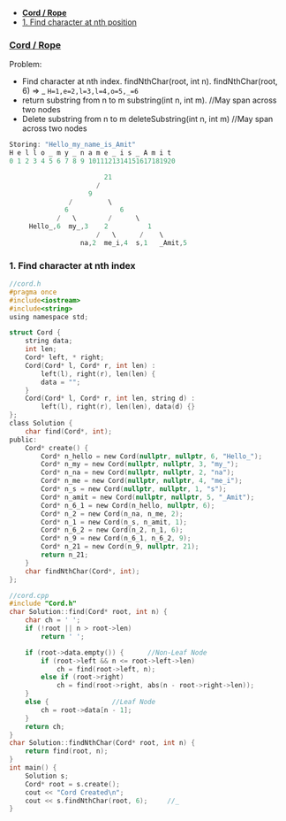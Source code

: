 - **[Cord / Rope](#c)**
- [1. Find character at nth position](#f)

<a name=c></a>
### [Cord / Rope](/DS_Questions/Data_Structures/Trees/BinaryTree)
Problem:
- Find character at nth index. findNthChar(root, int n). findNthChar(root, 6) => _  `H=1,e=2,l=3,l=4,o=5,_=6`
- return substring from n to m substring(int n, int m). //May span across two nodes
- Delete substring from n to m deleteSubstring(int n, int m) //May span across two nodes
```c
Storing: "Hello_my_name_is_Amit"
H e l l o _ m y _ n a m e _ i s _ A m i t
0 1 2 3 4 5 6 7 8 9 1011121314151617181920

                        21
                      /    
                    9
               /         \
              6             6
            /   \        /      \
     Hello_,6  my_,3    2          1
                      /   \      /    \
                  na,2  me_i,4  s,1   _Amit,5 
```

<a name=f></a>
### 1. Find character at nth index
```c
//cord.h
#pragma once
#include<iostream>
#include<string>
using namespace std;

struct Cord {
    string data;
    int len;
    Cord* left, * right;
    Cord(Cord* l, Cord* r, int len) :
        left(l), right(r), len(len) {
        data = "";
    }
    Cord(Cord* l, Cord* r, int len, string d) :
        left(l), right(r), len(len), data(d) {}
};
class Solution {
    char find(Cord*, int);
public:
    Cord* create() {
        Cord* n_hello = new Cord(nullptr, nullptr, 6, "Hello_");
        Cord* n_my = new Cord(nullptr, nullptr, 3, "my_");
        Cord* n_na = new Cord(nullptr, nullptr, 2, "na");
        Cord* n_me = new Cord(nullptr, nullptr, 4, "me_i");
        Cord* n_s = new Cord(nullptr, nullptr, 1, "s");
        Cord* n_amit = new Cord(nullptr, nullptr, 5, "_Amit");
        Cord* n_6_1 = new Cord(n_hello, nullptr, 6);
        Cord* n_2 = new Cord(n_na, n_me, 2);
        Cord* n_1 = new Cord(n_s, n_amit, 1);
        Cord* n_6_2 = new Cord(n_2, n_1, 6);
        Cord* n_9 = new Cord(n_6_1, n_6_2, 9);
        Cord* n_21 = new Cord(n_9, nullptr, 21);
        return n_21;
    }
    char findNthChar(Cord*, int);
};

//cord.cpp
#include "Cord.h"
char Solution::find(Cord* root, int n) {
    char ch = ' ';
    if (!root || n > root->len)
        return ' ';

    if (root->data.empty()) {      //Non-Leaf Node
        if (root->left && n <= root->left->len)
            ch = find(root->left, n);
        else if (root->right)
            ch = find(root->right, abs(n - root->right->len));
    }
    else {                //Leaf Node
        ch = root->data[n - 1];
    }
    return ch;
}
char Solution::findNthChar(Cord* root, int n) {
    return find(root, n);
}
int main() {
    Solution s;
    Cord* root = s.create();
    cout << "Cord Created\n";
    cout << s.findNthChar(root, 6);     //_
}
```
